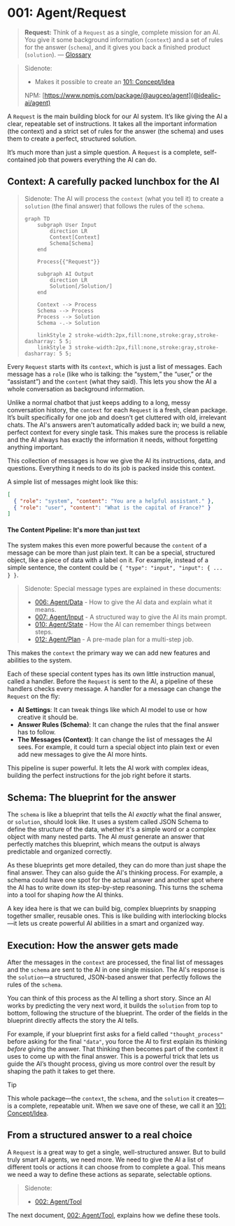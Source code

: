 # 001: Agent/Request

> **Request:** Think of a `Request` as a single, complete mission for an AI. You give it some background information (`context`) and a set of rules for the answer (`schema`), and it gives you back a finished product (`solution`). — [Glossary](./000_glossary.md)

> Sidenote:
> *   Makes it possible to create an [101: Concept/Idea](./101_concept_idea.md)
>
> NPM: [https://www.npmjs.com/package/@augceo/agent](@idealic-ai/agent)

A `Request` is the main building block for our AI system. It’s like giving the AI a clear, repeatable set of instructions. It takes all the important information (the context) and a strict set of rules for the answer (the schema) and uses them to create a perfect, structured solution.

It’s much more than just a simple question. A `Request` is a complete, self-contained job that powers everything the AI can do.

## Context: A carefully packed lunchbox for the AI

> Sidenote:
> The AI will process the `context` (what you tell it) to create a `solution` (the final answer) that follows the rules of the `schema`.
>
> ```mermaid
> graph TD
>     subgraph User Input
>         direction LR
>         Context[Context]
>         Schema[Schema]
>     end
>
>     Process{{"Request"}}
>
>     subgraph AI Output
>         direction LR
>         Solution[/Solution/]
>     end
>
>     Context --> Process
>     Schema --> Process
>     Process --> Solution
>     Schema -.-> Solution
>
>     linkStyle 2 stroke-width:2px,fill:none,stroke:gray,stroke-dasharray: 5 5;
>     linkStyle 3 stroke-width:2px,fill:none,stroke:gray,stroke-dasharray: 5 5;
> ```

Every `Request` starts with its `context`, which is just a list of messages. Each message has a `role` (like who is talking: the “system,” the “user,” or the “assistant”) and the `content` (what they said). This lets you show the AI a whole conversation as background information.

Unlike a normal chatbot that just keeps adding to a long, messy conversation history, the `context` for each `Request` is a fresh, clean package. It’s built specifically for one job and doesn't get cluttered with old, irrelevant chats. The AI's answers aren't automatically added back in; we build a new, perfect context for every single task. This makes sure the process is reliable and the AI always has exactly the information it needs, without forgetting anything important.

This collection of messages is how we give the AI its instructions, data, and questions. Everything it needs to do its job is packed inside this context.

A simple list of messages might look like this:

```json
[
  { "role": "system", "content": "You are a helpful assistant." },
  { "role": "user", "content": "What is the capital of France?" }
]
```

#### The Content Pipeline: It's more than just text

The system makes this even more powerful because the `content` of a message can be more than just plain text. It can be a special, structured object, like a piece of data with a label on it. For example, instead of a simple sentence, the content could be `{ "type": "input", "input": { ... } }`.

> Sidenote:
> Special message types are explained in these documents:
>
> *   [006: Agent/Data](./006_agent_data.md) - How to give the AI data and explain what it means.
> *   [007: Agent/Input](./007_agent_input.md) - A structured way to give the AI its main prompt.
> *   [010: Agent/State](./010_agent_state.md) - How the AI can remember things between steps.
> *   [012: Agent/Plan](./012_agent_plan.md) - A pre-made plan for a multi-step job.

This makes the `context` the primary way we can add new features and abilities to the system.

Each of these special content types has its own little instruction manual, called a handler. Before the `Request` is sent to the AI, a pipeline of these handlers checks every message. A handler for a message can change the `Request` on the fly:

*   **AI Settings**: It can tweak things like which AI model to use or how creative it should be.
*   **Answer Rules (Schema)**: It can change the rules that the final answer has to follow.
*   **The Messages (Context)**: It can change the list of messages the AI sees. For example, it could turn a special object into plain text or even add new messages to give the AI more hints.

This pipeline is super powerful. It lets the AI work with complex ideas, building the perfect instructions for the job right before it starts.

## Schema: The blueprint for the answer

The `schema` is like a blueprint that tells the AI *exactly* what the final answer, or `solution`, should look like. It uses a system called JSON Schema to define the structure of the data, whether it's a simple word or a complex object with many nested parts. The AI *must* generate an answer that perfectly matches this blueprint, which means the output is always predictable and organized correctly.

As these blueprints get more detailed, they can do more than just shape the final answer. They can also guide the AI's thinking process. For example, a schema could have one spot for the actual answer and another spot where the AI has to write down its step-by-step reasoning. This turns the schema into a tool for shaping *how* the AI thinks.

A key idea here is that we can build big, complex blueprints by snapping together smaller, reusable ones. This is like building with interlocking blocks—it lets us create powerful AI abilities in a smart and organized way.

## Execution: How the answer gets made

After the messages in the `context` are processed, the final list of messages and the `schema` are sent to the AI in one single mission. The AI's response is the `solution`—a structured, JSON-based answer that perfectly follows the rules of the `schema`.

You can think of this process as the AI telling a short story. Since an AI works by predicting the very next word, it builds the `solution` from top to bottom, following the structure of the blueprint. The order of the fields in the blueprint directly affects the story the AI tells.

For example, if your blueprint first asks for a field called `"thought_process"` before asking for the final `"data"`, you force the AI to first explain its thinking *before* giving the answer. That thinking then becomes part of the context it uses to come up with the final answer. This is a powerful trick that lets us guide the AI’s thought process, giving us more control over the result by shaping the path it takes to get there.

> [!TIP]
> This whole package—the `context`, the `schema`, and the `solution` it creates—is a complete, repeatable unit. When we save one of these, we call it an [101: Concept/Idea](./101_concept_idea.md).

## From a structured answer to a real choice

A `Request` is a great way to get a single, well-structured answer. But to build truly smart AI agents, we need more. We need to give the AI a list of different tools or actions it can choose from to complete a goal. This means we need a way to define these actions as separate, selectable options.

> Sidenote:
> *   [002: Agent/Tool](./002_agent_tool.md)

The next document, [002: Agent/Tool](./002_agent_tool.md), explains how we define these tools.
